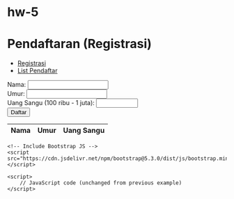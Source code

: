 # hw-5
<!DOCTYPE html>
<html lang="en">
<head>
    <meta charset="UTF-8">
    <meta name="viewport" content="width=device-width, initial-scale=1.0">
    <title>Pendaftaran Pendaftar</title>
    <!-- Include Bootstrap CSS -->
    <link href="https://cdn.jsdelivr.net/npm/bootstrap@5.3.0/dist/css/bootstrap.min.css" rel="stylesheet">
</head>
<body>
    <div class="container mt-5">
        <h1 class="text-center">Pendaftaran (Registrasi)</h1>
        <ul class="nav nav-tabs" id="myTabs" role="tablist">
            <li class="nav-item" role="presentation">
                <a class="nav-link active" id="registrasi-tab" data-bs-toggle="tab" href="#registrasi" role="tab" aria-controls="registrasi" aria-selected="true">Registrasi</a>
            </li>
            <li class="nav-item" role="presentation">
                <a class="nav-link" id="list-tab" data-bs-toggle="tab" href="#list" role="tab" aria-controls="list" aria-selected="false">List Pendaftar</a>
            </li>
        </ul>
        <div class="tab-content" id="myTabsContent">
            <div class="tab-pane fade show active" id="registrasi" role="tabpanel" aria-labelledby="registrasi-tab">
                <form id="registration-form" onsubmit="return validateForm()">
                    <div class="mb-3">
                        <label for="nama" class="form-label">Nama:</label>
                        <input type="text" class="form-control" id="nama" name="nama" minlength="10" required>
                    </div>
                    <div class="mb-3">
                        <label for="umur" class="form-label">Umur:</label>
                        <input type="number" class="form-control" id="umur" name="umur" min="25" required>
                    </div>
                    <div class="mb-3">
                        <label for="uang-sangu" class="form-label">Uang Sangu (100 ribu - 1 juta):</label>
                        <input type="number" class="form-control" id="uang-sangu" name="uang-sangu" min="100000" max="1000000" required>
                    </div>
                    <button type="submit" class="btn btn-primary">Daftar</button>
                </form>
            </div>
            <div class="tab-pane fade" id="list" role="tabpanel" aria-labelledby="list-tab">
                <table class="table">
                    <thead>
                        <tr>
                            <th>Nama</th>
                            <th>Umur</th>
                            <th>Uang Sangu</th>
                        </tr>
                    </thead>
                    <tbody id="pendaftar-list">
                    </tbody>
                </table>
                <p id="resume"></p>
            </div>
        </div>
    </div>

    <!-- Include Bootstrap JS -->
    <script src="https://cdn.jsdelivr.net/npm/bootstrap@5.3.0/dist/js/bootstrap.min.js"></script>

    <script>
        // JavaScript code (unchanged from previous example)
    </script>
</body>
</html>
